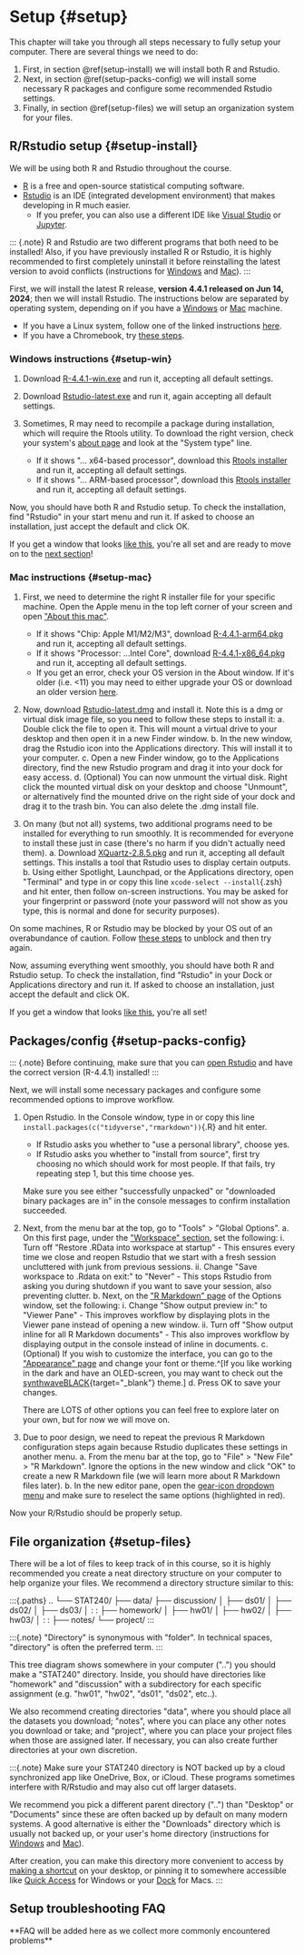 

# Setup {#setup}

This chapter will take you through all steps necessary to fully setup your computer. There are several things we need to do:

 1. First, in section \@ref(setup-install) we will install both R and Rstudio.
 2. Next, in section \@ref(setup-packs-config) we will install some necessary R packages and configure some recommended Rstudio settings.
 3. Finally, in section \@ref(setup-files) we will setup an organization system for your files.




## R/Rstudio setup {#setup-install}


We will be using both R and Rstudio throughout the course.


 - [R](https://www.r-project.org) is a free and open-source statistical computing software.
 - [Rstudio](https://posit.co/products/open-source/rstudio) is an IDE (integrated development environment) that makes developing in R much easier.
   - If you prefer, you can also use a different IDE like [Visual Studio](https://code.visualstudio.com/docs/languages/r) or [Jupyter](https://docs.anaconda.com/free/navigator/tutorials/r-lang).


::: {.note}
R and Rstudio are two different programs that both need to be installed! Also, if you have previously installed R or Rstudio, it is highly recommended to first completely uninstall it before reinstalling the latest version to avoid conflicts (instructions for [Windows](https://www.pcmag.com/how-to/how-to-uninstall-programs-in-windows-10) and [Mac](https://support.apple.com/en-us/102610)).
:::


First, we will install the latest R release, **version 4.4.1 released on Jun 14, 2024**; then we will install Rstudio. The instructions below are separated by operating system, depending on if you have a [Windows](#setup-win) or [Mac](#setup-mac) machine.

 - If you have a Linux system, follow one of the linked instructions [here](https://cloud.r-project.org/bin/linux).
 - If you have a Chromebook, try [these steps](https://levente.littvay.hu/chromebook).




### Windows instructions {#setup-win}


 1. Download [R-4.4.1-win.exe](https://cloud.r-project.org/bin/windows/base/old/4.4.1/R-4.4.1-win.exe) and run it, accepting all default settings.
 
 2. Download [Rstudio-latest.exe](	https://rstudio.org/download/latest/stable/desktop/windows/RStudio-latest.exe) and run it, again accepting all default settings.
 
 3. Sometimes, R may need to recompile a package during installation, which will require the Rtools utility. To download the right version, check your system's [about page](ms-settings:about) and look at the "System type" line.
    - If it shows "... x64-based processor", download this [Rtools installer](https://cran.r-project.org/bin/windows/Rtools/rtools44/files/rtools44-6104-6039.exe) and run it, accepting all default settings.
    - If it shows "... ARM-based processor", download this [Rtools installer](https://cran.r-project.org/bin/windows/Rtools/rtools44/files/rtools44-aarch64-6104-6039.exe) and run it, accepting all default settings.

Now, you should have both R and Rstudio setup. To check the installation, find "Rstudio" in your start menu and run it. If asked to choose an installation, just accept the default and click OK.

If you get a window that looks [like this](https://i.imgur.com/qmt5IHj.png), you're all set and are ready to move on to the [next section](#setup-packs-config)!




### Mac instructions {#setup-mac}


 1. First, we need to determine the right R installer file for your specific machine. Open the Apple menu in the top left corner of your screen and open ["About this mac"](https://upload.wikimedia.org/wikipedia/en/a/a6/Apple_menu_screenshot.png).
    - If it shows "Chip: Apple M1/M2/M3", download [R-4.4.1-arm64.pkg](https://cloud.r-project.org/bin/macosx/big-sur-arm64/base/R-4.4.1-arm64.pkg) and run it, accepting all default settings.
    - If it shows "Processor: ...Intel Core", download [R-4.4.1-x86_64.pkg](https://cloud.r-project.org/bin/macosx/big-sur-x86_64/base/R-4.4.1-x86_64.pkg) and run it, accepting all default settings.
    - If you get an error, check your OS version in the About window. If it's older (i.e. <11) you may need to either upgrade your OS or download an older version [here](https://cloud.r-project.org/bin/macosx).
    
 2. Now, download [Rstudio-latest.dmg](https://rstudio.org/download/latest/stable/desktop/mac/RStudio-latest.dmg) and install it. Note this is a dmg or virtual disk image file, so you need to follow these steps to install it:
    a. Double click the file to open it. This will mount a virtual drive to your desktop and then open it in a new Finder window.
    b. In the new window, drag the Rstudio icon into the Applications directory. This will install it to your computer.
    c. Open a new Finder window, go to the Applications directory, find the new Rstudio program and drag it into your dock for easy access.
    d. (Optional) You can now unmount the virtual disk. Right click the mounted virtual disk on your desktop and choose "Unmount", or alternatively find the mounted drive on the right side of your dock and drag it to the trash bin. You can also delete the .dmg install file.

<!--https://i.imgur.com/1NMFdL9.jpeg-->
    
 3. On many (but not all) systems, two additional programs need to be installed for everything to run smoothly. It is recommended for everyone to install these just in case (there's no harm if you didn't actually need them).
    a. Download [XQuartz-2.8.5.pkg](https://github.com/XQuartz/XQuartz/releases/download/XQuartz-2.8.5/XQuartz-2.8.5.pkg) and run it, accepting all default settings. This installs a tool that Rstudio uses to display certain outputs.
    b. Using either Spotlight, Launchpad, or the Applications directory, open "Terminal" and type in or copy this line `xcode-select --install`{.zsh} and hit enter, then follow on-screen instructions. You may be asked for your fingerprint or password (note your password will not show as you type, this is normal and done for security purposes).

On some machines, R or Rstudio may be blocked by your OS out of an overabundance of caution. Follow [these steps](https://support.apple.com/en-us/102445#openanyway) to unblock and then try again.


Now, assuming everything went smoothly, you should have both R and Rstudio setup. To check the installation, find "Rstudio" in your Dock or Applications directory and run it. If asked to choose an installation, just accept the default and click OK.


If you get a window that looks [like this](https://i.imgur.com/qmt5IHj.png), you're all set!




## Packages/config {#setup-packs-config}


::: {.note}
Before continuing, make sure that you can [open Rstudio](https://i.imgur.com/qmt5IHj.png) and have the correct version (R-4.4.1) installed!
:::

Next, we will install some necessary packages and configure some recommended options to improve workflow.


 1. Open Rstudio. In the Console window, type in or copy this line `install.packages(c("tidyverse","rmarkdown"))`{.R} and hit enter.
    - If Rstudio asks you whether to "use a personal library", choose yes.
    - If Rstudio asks you whether to "install from source", first try choosing no which should work for most people. If that fails, try repeating step 1, but this time choose yes.  
    
    Make sure you see either "successfully unpacked" or "downloaded binary packages are in" in the console messages to confirm installation succeeded.
    
 2. Next, from the menu bar at the top, go to "Tools" > "Global Options".
    a. On this first page, under the ["Workspace" section](https://i.imgur.com/Of5lBYT.png), set the following:
       i.  Turn off "Restore .RData into workspace at startup"
           - This ensures every time we close and reopen Rstudio that we start with a fresh session uncluttered with junk from previous sessions.
       ii. Change "Save workspace to .Rdata on exit:" to "Never"
           - This stops Rstudio from asking you during shutdown if you want to save your session, also preventing clutter.
    b. Next, on the ["R Markdown" page](https://i.imgur.com/HjuJ0hm.png) of the Options window, set the following:
       i.  Change "Show output preview in:" to "Viewer Pane"
           - This improves workflow by displaying plots in the Viewer pane instead of opening a new window.
       ii. Turn off "Show output inline for all R Markdown documents"
           - This also improves workflow by displaying output in the console instead of inline in documents.
    c. (Optional) If you wish to customize the interface, you can go to the ["Appearance" page](https://i.imgur.com/WsnSWNM.png) and change your font or theme.^[If you like working in the dark and have an OLED-screen, you may want to check out the [synthwaveBLACK](https://github.com/roshandarji/synthwaveBLACK){target="_blank"} theme.]
    d. Press OK to save your changes.  
    
    There are LOTS of other options you can feel free to explore later on your own, but for now we will move on.
    
 3. Due to poor design, we need to repeat the previous R Markdown configuration steps again because Rstudio duplicates these settings in another menu.
    a. From the menu bar at the top, go to "File" > "New File" > "R Markdown". Ignore the options in the new window and click "OK" to create a new R Markdown file (we will learn more about R Markdown files later).
    b. In the new editor pane, open the [gear-icon dropdown menu](https://i.imgur.com/yr0jdxa.png) and make sure to reselect the same options (highlighted in red).

Now your R/Rstudio should be properly setup.




## File organization {#setup-files}


There will be a lot of files to keep track of in this course, so it is highly recommended you create a neat directory structure on your computer to help organize your files. We recommend a directory structure similar to this:

:::{.paths}
    ..
    └── STAT240/
        ├── data/
        ├── discussion/
        │   ├── ds01/
        │   ├── ds02/
        │   ├── ds03/
        │   :    :
        ├── homework/
        │   ├── hw01/
        │   ├── hw02/
        │   ├── hw03/
        │   :    :
        ├── notes/
        └── project/
:::

:::{.note}
"Directory" is synonymous with "folder". In technical spaces, "directory" is often the preferred term.
:::


This tree diagram shows somewhere in your computer ("..") you should make a "STAT240" directory. Inside, you should have directories like "homework" and "discussion" with a subdirectory for each specific assignment (e.g. "hw01", "hw02", "ds01", "ds02", etc..).

We also recommend creating directories "data", where you should place all the datasets you download; "notes", where you can place any other notes you download or take; and "project", where you can place your project files when those are assigned later. If necessary, you can also create further directories at your own discretion.

:::{.note}
Make sure your STAT240 directory is NOT backed up by a cloud synchronized app like OneDrive, Box, or iCloud. These programs sometimes interfere with R/Rstudio and may also cut off larger datasets.

We recommend you pick a different parent directory ("..") than "Desktop" or "Documents" since these are often backed up by default on many modern systems. A good alternative is either the "Downloads" directory which is usually not backed up, or your user's home directory (instructions for [Windows](https://www.addictivetips.com/windows-tips/access-the-user-folder-on-windows-10) and [Mac](https://www.cnet.com/tech/computing/how-to-find-your-macs-home-folder-and-add-it-to-finder)).

After creation, you can make this directory more convenient to access by [making a shortcut](https://support.motlow.edu/TDClient/274/Portal/KB/ArticleDet?ID=12451) on your desktop, or pinning it to somewhere accessible like [Quick Access](https://www.pcmag.com/how-to/how-to-retrieve-folders-files-with-windows-10-quick-access) for Windows or your [Dock](https://www.howtogeek.com/712237/how-to-pin-a-folder-or-a-file-to-your-macs-dock) for Macs.
:::




## Setup troubleshooting FAQ


\*\*FAQ will be added here as we collect more commonly encountered problems\*\*
